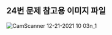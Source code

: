 ## 24번 문제 참고용 이미지 파일
![CamScanner 12-21-2021 10 03n_1](https://user-images.githubusercontent.com/59682822/146854384-20c75482-48cf-400a-8367-c4fe260089b1.jpg)